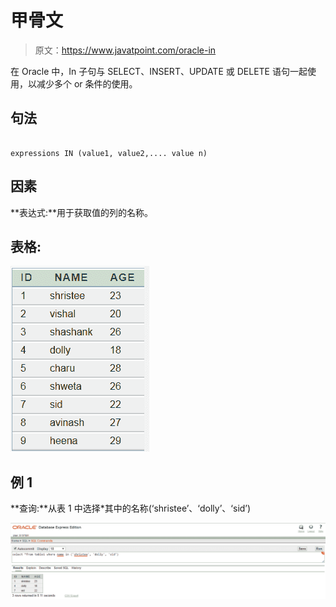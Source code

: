 # 甲骨文

> 原文：<https://www.javatpoint.com/oracle-in>

在 Oracle 中，In 子句与 SELECT、INSERT、UPDATE 或 DELETE 语句一起使用，以减少多个 or 条件的使用。

## 句法

```

expressions IN (value1, value2,.... value n)

```

## 因素

**表达式:**用于获取值的列的名称。

## 表格:

![ORACLE IN](img/593eb98fb8c054111694f4bc2fc10892.png)

## 例 1

**查询:**从表 1 中选择*其中的名称(‘shristee’、‘dolly’、‘sid’)

![ORACLE IN](img/0689548688bd068c4f1d94dabc74123c.png)
